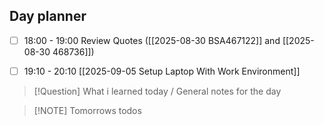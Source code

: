 ## Day planner

- [ ] 18:00 - 19:00 Review Quotes ([[2025-08-30 BSA467122]] and [[2025-08-30 468736]])
- [ ] 19:10 - 20:10 [[2025-09-05 Setup Laptop With Work Environment]]


> [!Question] What i learned today / General notes for the day

> [!NOTE] Tomorrows todos
